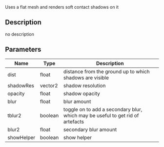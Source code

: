 Uses a flat mesh and renders soft contact shadows on it



## Description
no description
## Parameters

<table>
<thead>
	<tr>
		<th>Name</th>
		<th>Type</th>
		<th>Description</th>
	</tr>
</thead>
<tr>
	<td>dist</td>
	<td><div class='bg-yellow-800 px-2 py-px text-white rounded-sm'>float</div></td>
	<td>distance from the ground up to which shadows are visible</td>
</tr>
<tr>
	<td>shadowRes</td>
	<td><div class='bg-teal-800 px-2 py-px text-white rounded-sm'>vector2</div></td>
	<td>shadow resolution</td>
</tr>
<tr>
	<td>opacity</td>
	<td><div class='bg-yellow-800 px-2 py-px text-white rounded-sm'>float</div></td>
	<td>shadow opacity</td>
</tr>
<tr>
	<td>blur</td>
	<td><div class='bg-yellow-800 px-2 py-px text-white rounded-sm'>float</div></td>
	<td>blur amount</td>
</tr>
<tr>
	<td>tblur2</td>
	<td><div class='bg-emerald-800 px-2 py-px text-white rounded-sm'>boolean</div></td>
	<td>toggle on to add a secondary blur, which may be useful to get rid of artefacts</td>
</tr>
<tr>
	<td>blur2</td>
	<td><div class='bg-yellow-800 px-2 py-px text-white rounded-sm'>float</div></td>
	<td>secondary blur amount</td>
</tr>
<tr>
	<td>showHelper</td>
	<td><div class='bg-emerald-800 px-2 py-px text-white rounded-sm'>boolean</div></td>
	<td>show helper</td>
</tr>
</table>